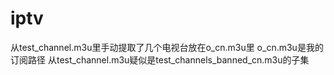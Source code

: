 # iptv
从test_channel.m3u里手动提取了几个电视台放在o_cn.m3u里
o_cn.m3u是我的订阅路径
从test_channel.m3u疑似是test_channels_banned_cn.m3u的子集